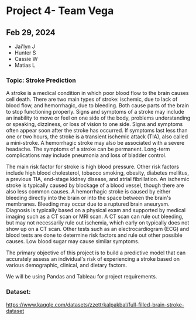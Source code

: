 # Project 4- Team Vega
## Feb 29, 2024
- Jai'lyn J
- Hunter S
- Cassie W
- Matias L

### Topic: Stroke Prediction 
A stroke is a medical condition in which poor blood flow to the brain causes cell death. There are two main types of stroke: ischemic, due to lack of blood flow, and hemorrhagic, due to bleeding. Both cause parts of the brain to stop functioning properly. Signs and symptoms of a stroke may include an inability to move or feel on one side of the body, problems understanding or speaking, dizziness, or loss of vision to one side. Signs and symptoms often appear soon after the stroke has occurred. If symptoms last less than one or two hours, the stroke is a transient ischemic attack (TIA), also called a mini-stroke. A hemorrhagic stroke may also be associated with a severe headache. The symptoms of a stroke can be permanent. Long-term complications may include pneumonia and loss of bladder control.

The main risk factor for stroke is high blood pressure. Other risk factors include high blood cholesterol, tobacco smoking, obesity, diabetes mellitus, a previous TIA, end-stage kidney disease, and atrial fibrillation. An ischemic stroke is typically caused by blockage of a blood vessel, though there are also less common causes. A hemorrhagic stroke is caused by either bleeding directly into the brain or into the space between the brain's membranes. Bleeding may occur due to a ruptured brain aneurysm. Diagnosis is typically based on a physical exam and supported by medical imaging such as a CT scan or MRI scan. A CT scan can rule out bleeding, but may not necessarily rule out ischemia, which early on typically does not show up on a CT scan. Other tests such as an electrocardiogram (ECG) and blood tests are done to determine risk factors and rule out other possible causes. Low blood sugar may cause similar symptoms.

The primary objective of this project is to build a predictive model that can accurately assess an individual's risk of experiencing a stroke based on various demographic, clinical, and dietary factors.

We will be using Pandas and Tableau for project requirements.
### Dataset:   

https://www.kaggle.com/datasets/zzettrkalpakbal/full-filled-brain-stroke-dataset
